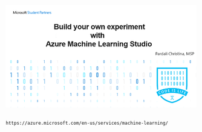 <p align="center">
  <img width="600"  src="https://github.com/ChristinaPa/Microsoft-Learn-Student-Ambassadors-Events/blob/main/Intro%20to%20Azure%20Machine%20Learning%20Studio/ML%20logo.png">
</p>

                                             https://azure.microsoft.com/en-us/services/machine-learning/
